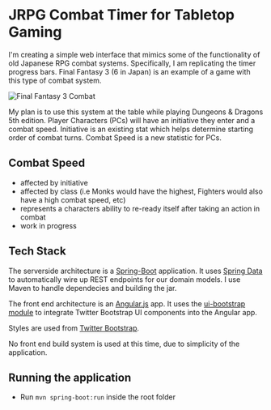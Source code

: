 JRPG Combat Timer for Tabletop Gaming
=====================================

I'm creating a simple web interface that mimics some of the functionality of old Japanese RPG combat systems. Specifically, I am replicating
the timer progress bars. Final Fantasy 3 (6 in Japan) is an example of a game with this type of combat system.

![Final Fantasy 3 Combat](https://upload.wikimedia.org/wikipedia/en/d/df/WikibattleFF6.PNG)

My plan is to use this system at the table while playing Dungeons & Dragons 5th edition. Player Characters (PCs) will have an initiative they enter
and a combat speed. Initiative is an existing stat which helps determine starting order of combat turns. Combat Speed is a new statistic for
PCs.

Combat Speed
------------
- affected by initiative
- affected by class (i.e Monks would have the highest, Fighters would also have a high combat speed, etc)
- represents a characters ability to re-ready itself after taking an action in combat
- work in progress

Tech Stack
----------
The serverside architecture is a [Spring-Boot](https://projects.spring.io/spring-boot/) application. It uses [Spring Data](http://projects.spring.io/spring-data/) to automatically wire up REST endpoints for our domain models. I use Maven to handle dependecies and building the jar.

The front end architecture is an [Angular.js](https://angularjs.org/) app. It uses the [ui-bootstrap module](https://angular-ui.github.io/bootstrap) to integrate Twitter Bootstrap UI components into the Angular app.

Styles are used from [Twitter Bootstrap](http://getbootstrap.com/2.3.2/). 

No front end build system is used at this time, due to simplicity of the application.

Running the application
-----------------------
* Run `mvn spring-boot:run` inside the root folder
